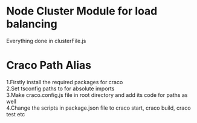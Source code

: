 # Node Cluster Module for load balancing
Everything done in clusterFile.js

# Craco Path Alias
1.Firstly install the required packages for craco <br/>
2.Set tsconfig paths to for absolute imports <br/>
3.Make craco.config.js file in root directory and add its code for paths as well <br/>
4.Change the scripts in package.json file to craco start, craco build, craco test etc <br/>
